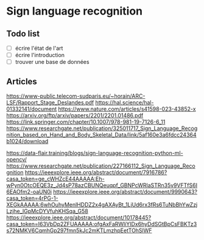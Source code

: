 # Sign language recognition

## Todo list

- [ ] écrire l'état de l'art
- [ ] écrire l'introduction
- [ ] trouver une base de données

## Articles

https://www-public.telecom-sudparis.eu/~horain/ARC-LSF/Rapport_Stage_Deslandes.pdf
https://hal.science/hal-01332141/document
https://www.nature.com/articles/s41598-023-43852-x
https://arxiv.org/ftp/arxiv/papers/2201/2201.01486.pdf
https://link.springer.com/chapter/10.1007/978-981-19-7126-6_11
https://www.researchgate.net/publication/325011717_Sign_Language_Recognition_based_on_Hand_and_Body_Skeletal_Data/link/5af160e3a6fdcc24364b1024/download


https://data-flair.training/blogs/sign-language-recognition-python-ml-opencv/
https://www.researchgate.net/publication/227166112_Sign_Language_Recognition
https://ieeexplore.ieee.org/abstract/document/7916786?casa_token=ge_cWHZcE44AAAAA:Eh-wPyn0OtcOEQE3z_Jd4sP78azCBUNQeuqpf_GBNPcWRlaSTRn35v9VFTfS6I6EAOfm2-oaUN0i
https://ieeexplore.ieee.org/abstract/document/9990643?casa_token=4rPG-1-XEGkAAAAA:6whOuhyMenlHDDZ2x4gAXAyBt_1LjUd6rx3fRs6TuNbBhYwZzjLzjhe_IGpMcDYVfuhKHSqa_G58
https://ieeexplore.ieee.org/abstract/document/10178445?casa_token=I63VbDp2ZFUAAAAA:ofgAxFaRWliYIDx6hyDdSGtBpCsFBKTz3s72NMKV6CqmhGp297fmn5kJc2mKTLmzhpEetTOhSlWF